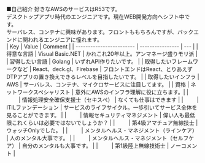 ■自己紹介
好きなAWSのサービスはR53です。  
デスクトップアプリ時代のエンジニアです。現在WEB開発方向へシフト中です。  
サーバレス、コンテナに興味があります。フロントももちろんですが、バックエンドに関われるエンジニアに憧れます。  
|           Key               |         Value         |  Comment   | 
| ------------------------ | ---------------- | --- | 
| 得意な言語               | Visual Basic.NET | かれこれ20年以上。アンマネージ盛りモリ派    | 
| 習得したい言語           | Golang           | いずれAPI作りたいです。    | 
| 取得したいフレームワークなど | React、deck.gl、Firebase   | フロントエンドはReact、とりあえずDTPアプリの置き換えできるレベルを目指したいです。    | 
| 取得したいインフラ | AWS            | サーバレス、コンテナ、マイクロサービスに注目してます。 | 
| 資格 | ネットワークスペシャリスト            | 意外にAWSのインフラ理解に役に立ちます。| 
| 　　 | 情報処理安全確保支援士（セキスぺ）           | なくても仕事はできます    | 
| 　　 | ITILファンデーション           | サービスのライフサイクル。一歩引いてサービス全体を見ることができます。 | 
| 　　 | 情報セキュリティマネジメント           | 偉い人も最低限これくらいは必要ではないでしょうか？ | 
| 　　 | 第4級アマチュア無線技士           | ウォッチOnlyでした。    | 
| 　　 | メンタルヘルス・マネジメント（ラインケア）           | 人のメンタル大事です。    | 
| 　　 | メンタルヘルス・マネジメント（セルフケア）           | 自分のメンタルも大事です。    | 
| 　　 | 第1級陸上無線技術士           | ノーコメント    | 
